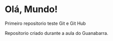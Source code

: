 # Olá, Mundo!
 Primeiro repositorio teste Git e Git Hub

 Repositorio criado durante a aula do Guanabarra.
